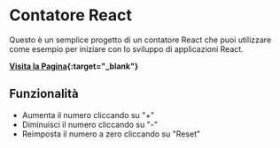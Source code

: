 # Contatore React

Questo è un semplice progetto di un contatore React che puoi utilizzare come esempio per iniziare con lo sviluppo di applicazioni React.

**[Visita la Pagina](https://funny-faloodeh-624fab.netlify.app/){:target="_blank"}**

## Funzionalità

- Aumenta il numero cliccando su "+"
- Diminuisci il numero cliccando su "-"
- Reimposta il numero a zero cliccando su "Reset"

